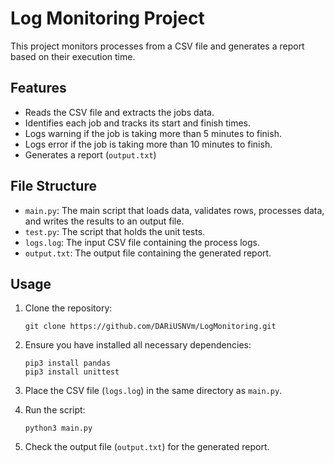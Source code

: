 # Log Monitoring Project

This project monitors processes from a CSV file and generates a report based on their execution time.

## Features

- Reads the CSV file and extracts the jobs data.
- Identifies each job and tracks its start and finish times.
- Logs warning if the job is taking more than 5 minutes to finish.
- Logs error if the job is taking more than 10 minutes to finish.
- Generates a report (`output.txt`)

## File Structure

- `main.py`: The main script that loads data, validates rows, processes data, and writes the results to an output file.
- `test.py`: The script that holds the unit tests.
- `logs.log`: The input CSV file containing the process logs.
- `output.txt`: The output file containing the generated report.

## Usage

1. Clone the repository:
    ```
    git clone https://github.com/DARiUSNVm/LogMonitoring.git
    ```

2. Ensure you have installed all necessary dependencies:
    ```
    pip3 install pandas
    pip3 install unittest
    ```

3. Place the CSV file (`logs.log`) in the same directory as `main.py`.

4. Run the script:
    ```
    python3 main.py
    ```

5. Check the output file (`output.txt`) for the generated report.